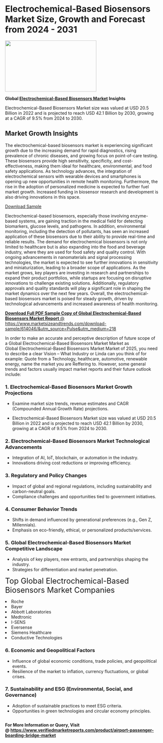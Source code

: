 <H1>Electrochemical-Based Biosensors Market Size, Growth and Forecast from 2024 - 2031</H1><img class="aligncenter size-medium wp-image-584254" src="https://thirdeyenews.in/wp-content/uploads/2024/09/Global-Market-Research-300x168.jpeg" alt="" width="300" height="168" /><p><strong>Global&nbsp;<a href="https://www.marketsizeandtrends.com/download-sample/614046/&amp;utm_source=Pulse&amp;utm_medium=218">Electrochemical-Based Biosensors Market</a> Insights</strong></p><p>Electrochemical-Based Biosensors Market size was valued at USD 20.5 Billion in 2022 and is projected to reach USD 42.1 Billion by 2030, growing at a CAGR of 9.5% from 2024 to 2030.</p><p><h2>Market Growth Insights</h2> <p>The electrochemical-based biosensors market is experiencing significant growth due to the increasing demand for rapid diagnostics, rising prevalence of chronic diseases, and growing focus on point-of-care testing. These biosensors provide high sensitivity, specificity, and cost-effectiveness, making them ideal for healthcare, environmental, and food safety applications. As technology advances, the integration of electrochemical sensors with wearable devices and smartphones is opening up new opportunities in remote health monitoring. Furthermore, the rise in the adoption of personalized medicine is expected to further fuel market growth. Increased funding in biosensor research and development is also driving innovations in this space.</p> <p><a href="sample-download-link">Download Sample</a></p> <p>Electrochemical-based biosensors, especially those involving enzyme-based systems, are gaining traction in the medical field for detecting biomarkers, glucose levels, and pathogens. In addition, environmental monitoring, including the detection of pollutants, has seen an increased application of these biosensors due to their ability to provide real-time and reliable results. The demand for electrochemical biosensors is not only limited to healthcare but is also expanding into the food and beverage industry, where they are used for food safety and quality control. With ongoing advancements in nanomaterials and signal processing technologies, the market is expected to see further innovations in sensitivity and miniaturization, leading to a broader scope of applications. As the market grows, key players are investing in research and partnerships to expand their product portfolios, while startups are focusing on disruptive innovations to challenge existing solutions. Additionally, regulatory approvals and quality standards will play a significant role in shaping the market dynamics over the next few years. Overall, the electrochemical-based biosensors market is poised for steady growth, driven by technological advancements and increased awareness of health monitoring. <p><a href="get-more-link"></p><p><span class=""><strong>Download Full PDF Sample Copy of Global Electrochemical-Based Biosensors Market Report</strong> @ <a href="https://www.marketsizeandtrends.com/download-sample/614046/&amp;utm_source=Pulse&amp;utm_medium=218" target="_blank">https://www.marketsizeandtrends.com/download-sample/614046/&amp;utm_source=Pulse&amp;utm_medium=218</a></span></p><p>In order to make an accurate and perceptive description of future scope of a Global&nbsp;Electrochemical-Based Biosensors Market Market as Global&nbsp;Electrochemical-Based Biosensors Market Market of 2025, you need to describe a clear Vision &ndash; What Industry or Linda can you think of for example: Quote from a Technology, healthcare, automotive, renewable energy, name the market you are Reffering to. However, some general trends and factors usually impact market reports and their future outlook include:</p><h3>1.&nbsp;<strong>Electrochemical-Based Biosensors Market Growth Projections</strong></h3><ul><li>Examine market size trends, revenue estimates and CAGR (Compounded Annual Growth Rate) projections.</li><li><p>Electrochemical-Based Biosensors Market size was valued at USD 20.5 Billion in 2022 and is projected to reach USD 42.1 Billion by 2030, growing at a CAGR of 9.5% from 2024 to 2030.</p></li></ul><h3>2.&nbsp;<strong>Electrochemical-Based Biosensors Market Technological Advancements</strong></h3><ul><li>Integration of AI, IoT, blockchain, or automation in the industry.</li><li>Innovations driving cost reductions or improving efficiency.</li></ul><h3>3.&nbsp;<strong>Regulatory and Policy Changes</strong></h3><ul><li>Impact of global and regional regulations, including sustainability and carbon-neutral goals.</li><li>Compliance challenges and opportunities tied to government initiatives.</li></ul><h3>4.&nbsp;<strong>Consumer Behavior Trends</strong></h3><ul><li>Shifts in demand influenced by generational preferences (e.g., Gen Z, Millennials).</li><li>Emphasis on eco-friendly, ethical, or personalized products/services.</li></ul><h3>5.&nbsp;<strong>Global Electrochemical-Based Biosensors Market Competitive Landscape</strong></h3><ul><li>Analysis of key players, new entrants, and partnerships shaping the industry.</li><li>Strategies for differentiation and market penetration.</li></ul><p data-pm-slice="1 1 []"><span style="color: inherit; font-family: inherit; font-size: 25px;">Top Global Electrochemical-Based Biosensors Market Companies</span></p><div class="" data-test-id=""><p><li>Roche</li><li> Bayer</li><li> Abbott Laboratories</li><li> Medtronic</li><li> I-SENS</li><li> Eversense</li><li> Siemens Healthcare</li><li> Conductive Technologies</li></p></div><h3>6.&nbsp;<strong>Economic and Geopolitical Factors</strong></h3><ul><li>Influence of global economic conditions, trade policies, and geopolitical events.</li><li>Resilience of the market to inflation, currency fluctuations, or global crises.</li></ul><h3>7.&nbsp;<strong>Sustainability and ESG (Environmental, Social, and Governance)</strong></h3><ul><li>Adoption of sustainable practices to meet ESG criteria.</li><li>Opportunities in green technologies and circular economy principles.</li></ul><h2><strong style="font-size: 14px;">For More Information or Query, Visit @&nbsp;</strong><a style="background-color: #ffffff; font-size: 14px;" href="https://www.marketsizeandtrends.com/report/electrochemical-based-biosensors-market/" target="_blank">https://www.verifiedmarketreports.com/product/airport-passenger-boarding-bridge-market</a></h2>
